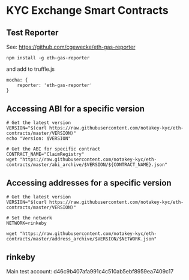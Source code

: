 # KYC Exchange Smart Contracts

## Test Reporter

See: https://github.com/cgewecke/eth-gas-reporter

    npm install -g eth-gas-reporter

and add to truffle.js

    mocha: {
        reporter: 'eth-gas-reporter'
    }

## Accessing ABI for a specific version

    # Get the latest version
    VERSION="$(curl https://raw.githubusercontent.com/notakey-kyc/eth-contracts/master/VERSION)"
    echo "Version: $VERSION"

    # Get the ABI for specific contract
    CONTRACT_NAME="ClaimRegistry"
    wget "https://raw.githubusercontent.com/notakey-kyc/eth-contracts/master/abi_archive/$VERSION/${CONTRACT_NAME}.json"

## Accessing addresses for a specific version

    # Get the latest version
    VERSION="$(curl https://raw.githubusercontent.com/notakey-kyc/eth-contracts/master/VERSION)"

    # Set the network
    NETWORK=rinkeby

    wget "https://raw.githubusercontent.com/notakey-kyc/eth-contracts/master/address_archive/$VERSION/$NETWORK.json"

## rinkeby

Main test account: d46c9b407afa991c4c510ab5ebf8959ea7409c17
